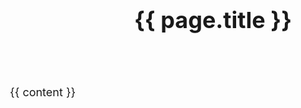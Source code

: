 ---
---
<!DOCTYPE html>
<html>
<head>
  <meta charset="utf-8">
  <meta name="viewport" content="width=device-width, initial-scale=1">
  <link rel="alternate" type="application/rss+xml" title="Feed" href="{{ site.url }}/feed.xml" />
  <title>{{ page.title }}</title>
  <style type="text/css">
  body {
    margin: 40px auto;
    max-width: 650px;
    line-height: 1.6;
    font-size: 18px;
    padding: 0 10px
    font-family: serif;
  }
  
  h1,
  h2,
  h3 {
    line-height: 1.2
  }
  </style>
</head>

<body>
  <header>
    <h1>{{ page.title }}</h1>
  </header>
  <div class="pagecontents">
  {{ content }}
  </div>
  <!-- Global site tag (gtag.js) - Google Analytics -->
  <script async src="https://www.googletagmanager.com/gtag/js?id=UA-26440738-6"></script>
  <script>
    window.dataLayer = window.dataLayer || [];
    function gtag(){dataLayer.push(arguments);}
    gtag('js', new Date());

    gtag('config', 'UA-26440738-6');
  </script>
</body>

</html>
